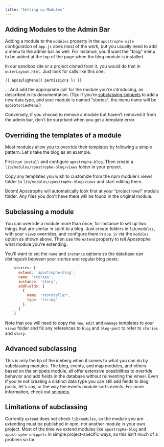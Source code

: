 ```yaml
---
title: "Setting up Modules"
---
```


## Adding Modules to the Admin Bar

Adding a module to the `modules` property in the `apostrophe-site` configuration of `app.js` does most of the work, but you usually need to add a menu to the admin bar as well. For instance, you'll want the "blog" menu to be added at the top of the page when the blog module is installed.

In our sandbox site or a project cloned from it, you would do that in `outerLayout.html`. Just look for calls like this one:

```
{{ aposBlogMenu({ permissions }) }}
```

... And add the appropriate call for the module you're introducing, as described in its documentation. (Tip: if you're [subclassing snippets](../snippets/subclassing-snippets.html) to add a new data type, and your module is named "stories", the menu name will be `aposStoriesMenu`.)

Conversely, if you choose to remove a module but haven't removed it from the admin bar, don't be surprised when you get a template error.

## Overriding the templates of a module

Most modules allow you to override their templates by following a simple pattern. Let's take the blog as an example.

First `npm install` and configure `apostrophe-blog`. Then create a `lib/modules/apostrophe-blog/views` folder in your project.

Copy any templates you wish to customize from the npm module's views folder to `lib/modules/apostrophe-blog/views` and start editing them.

Boom! Apostrophe will automatically look first at your "project level" module folder. Any files you don't have there will be found in the original module.

## Subclassing a module

You can override a module more than once, for instance to set up two things that are similar in spirit to a blog. Just create folders in `lib/modules`, with your `views` overrides, and configure them in `app.js` via the `modules` option as shown above. Then use the `extend` property to tell Apostrophe what module you're extending.

You'll want to set the `name` and `instance` options so the database can distinguish between your stories and regular blog posts:
```javascript
    stories: {
      extend: 'apostrophe-blog',
      name: 'stories',
      instance: 'story',
      addFields: [
        {
          name: 'storyteller',
          type: 'string'
        }
      ]
    }
```
Note that you will need to copy the `new`, `edit` and `manage` templates to your `views` folder and fix any references to `blog` and `blog-post` to refer to `stories` and `story`.

## Advanced subclassing

This is only the tip of the iceberg when it comes to what you can do by subclassing modules. The blog, events, and map modules, and others based on the snippets module, all offer extensive possibilities to override behavior and add fields in the database without reinventing the wheel. Even if you're not creating a distinct data type you can still add fields to blog posts, let's say, or the way the events module sorts events. For more information, check out [snippets](../snippets/index.html).

## Limitations of subclassing

Currently `extend` does not check `lib/modules`, so the module you are extending must be published in npm, not another module in your own project. Most of the time we extend modules like `apostrophe-blog` and `apostrophe-snippets` in simple project-specific ways, so this isn't much of a problem so far.
